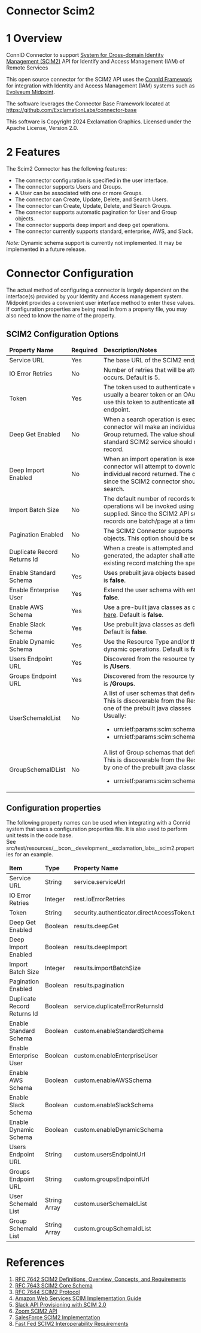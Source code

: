 # Connector Scim2

# 1	Overview
ConnID Connector to support [System for Cross-domain Identity Management (SCIM2)](https://www.rfc-editor.org/rfc/rfc7642.html) 
API for Identify and Access Management (IAM) of Remote Services

This open source connector for the SCIM2 API uses the [ConnId Framework](https://connid.tirasa.net/) 
for integration with Identity and Access Management (IAM) systems such as [Evolveum Midpoint](https://evolveum.com/midpoint/).

The software leverages the Connector Base Framework located at https://github.com/ExclamationLabs/connector-base

This software is Copyright 2024 Exclamation Graphics. Licensed under the Apache License, Version 2.0.

# 2	Features

The Scim2 Connector has the following features:

* The connector configuration is specified in the user interface.
* The connector supports Users and Groups.
* A User can be associated with one or more Groups.
* The connector can Create, Update, Delete, and Search Users.
* The connector can Create, Update, Delete, and Search Groups.
* The connector supports automatic pagination for User and Group objects.
* The connector supports deep import and deep get operations.
* The connector currently supports standard, enterprise, AWS, and Slack.

*Note:* Dynamic schema support is currently not implemented.  It may be implemented in a future release.

# Connector Configuration

The actual method of configuring a connector is largely dependent on the interface(s) provided by your Identity and
Access management system. Midpoint provides a convenient user interface method to enter these values. If configuration
properties are being read in from a property file, you may also need to know the name of the property.

## SCIM2 Configuration Options

<table>
    <thead>
        <tr>
        <td><strong>Property Name</strong></td>
        <td><strong>Required</strong></td> 
        <td><strong>Description/Notes</strong></td>
        </tr>
    </thead>
    <tbody>
      <tr>
       <td>Service URL
       </td>
       <td>Yes
       </td>
       <td>The base URL of the SCIM2 endpoint. 
       </td>
      </tr>
      <tr>
       <td>IO Error Retries
       </td>
       <td>No
       </td>
       <td>Number of retries that will be attempted when an IO error occurs. Default is 5.
       </td>
      </tr>
      <tr>
      <tr>
       <td>Token
       </td>
       <td>Yes
       </td>
       <td>The token used to authenticate with the SCIM2 endpoint. This is usually a bearer token or an OAuth2 token. The connector will use this token to authenticate all requests to the SCIM2 endpoint.
       </td>
      </tr>
      <tr>
       <td>Deep Get Enabled
       </td>
       <td>No
       </td>
       <td>When a search operation is executed and this value is <strong>true,</strong> the connector will make an individual call to download each User or Group returned. The value should be set to false since a standard SCIM2 service should return all attributes of each record.
       </td>
      </tr>
      <tr>
       <td>Deep Import Enabled
       </td>
       <td>No
       </td>
       <td>When an import operation is executed and this value is <strong>true</strong> the connector will attempt to download all attributes for each individual record returned. The option should be set to <strong>false</strong> since the SCIM2 connector should return all attributes on the search. 
       </td>
      </tr>
      <tr>
       <td>Import Batch Size
       </td>
       <td>No
       </td>
       <td>The default number of records to retrieve per page. Import operations will be invoked using the given batch size when it is supplied. Since the SCIM2 API supports paging you can import records one batch/page at a time instead of all at once.
       </td>
      </tr>
      <tr>
       <td>Pagination Enabled
       </td>
       <td>No
       </td>
       <td>The SCIM2 Connector supports pagination on User and Group objects. This option should be set to true.
       </td>
      </tr>
      <tr>
       <td>Duplicate Record Returns Id
       </td>
       <td>No
       </td>
       <td>When a create is attempted and an AlreadyExistsException is generated, the adapter shall attempt to return the id of the existing record matching the specified userName. 
       </td>
      </tr>  
      <tr>
       <td>Enable Standard Schema
       </td>
       <td>Yes
       </td>
       <td>Uses prebuilt java objects based on the stand schema. Default is <strong>false</strong>.
       </td>
      </tr>
      <tr>
       <td>Enable Enterprise User
       </td>
       <td>Yes
       </td>
       <td>Extend the user schema with enterprise attributes. Default is <strong>false</strong>.
       </td>
      </tr>
      <tr>
       <td>Enable AWS Schema
       </td>
       <td>Yes
       </td>
       <td>Use a pre-built java classes as defined for AWS,
    as specified <a href="https://docs.aws.amazon.com/singlesignon/latest/developerguide/what-is-scim.html">here</a>.
        Default is <strong>false</strong>.
       </td>
      </tr>
      <tr>
       <td>Enable Slack Schema
       </td>
       <td>Yes
       </td>
       <td>Use prebuilt java classes as define for Slack as specified 
    <a href="https://api.slack.com/admins/scim2">here</a>. Default is <strong>false</strong>.
       </td>
      </tr>
      <tr>
       <td>Enable Dynamic Schema
       </td>
       <td>Yes
       </td>
       <td>Use the Resource Type and/or the Schema defined above for dynamic operations. Default is <strong>false</strong>.
       </td>
      </tr>
      <tr>
       <td>Users Endpoint URL
       </td>
       <td>Yes
       </td>
       <td>Discovered from the resource type or entered manually. Default is <strong>/Users</strong>.
       </td>
      </tr>
     <tr>
       <td>Groups Endpoint URL
       </td>
       <td>Yes
       </td>
       <td>Discovered from the resource type or entered manually. Default is <strong>/Groups</strong>.
       </td>
      </tr>
      <tr>
       <td>UserSchemaIdList
       </td>
       <td>No
       </td>
       <td>
    A list of user schemas that define a user.<br/>
    This is discoverable from the Resource Type URL, JSON, or by one of the prebuilt java classes<br/>
    Usually:
    <ul>
    <li>urn:ietf:params:scim:schemas:core:2.0:User</li>
    <li>urn:ietf:params:scim:schemas:extension:enterprise:2.0:User</li>
    </ul>
       </td>
      </tr>
      <tr>
       <td>GroupSchemaIDList
       </td>
       <td>No
       </td>
       <td>A list of Group schemas that define a Group.<br/>
    This is discoverable from the Resource Type URL or JSON. or by one of the prebuilt java classes.  
    Usually:
    <ul>
    <li>urn:ietf:params:scim:schemas:core:2.0:Group+etc</li>
    </ul>
       </td>
      </tr>
    </tbody>
</table>


## Configuration properties

The following property names can be used when integrating with a Connid system that uses a configuration properties file. It is also used to perform unit tests in the code base.  \
See src/test/resources/__bcon__development__exclamation_labs__scim2.properties for an example.


<table>
    <thead>
      <tr>
       <td><strong>Item</strong>
       </td>
       <td><strong>Type</strong>
       </td>
       <td><strong>Property Name</strong>
       </td>
      </tr>
    </thead>
    <tbody>
      <tr>
       <td>Service URL
       </td>
       <td>String
       </td>
       <td>service.serviceUrl
       </td>
      </tr>
      <tr>
       <td>IO Error Retries
       </td>
       <td>Integer
       </td>
       <td>rest.ioErrorRetries
       </td>
      </tr>
        <tr>
            <td>Token</td>
            <td>String</td>
            <td>security.authenticator.directAccessToken.token</td>
        </tr>
      <tr>
       <td>Deep Get Enabled
       </td>
       <td>Boolean
       </td>
       <td>results.deepGet
       </td>
      </tr>
      <tr>
       <td>Deep Import Enabled
       </td>
       <td>Boolean
       </td>
       <td>results.deepImport
       </td>
      </tr>
      <tr>
       <td>Import Batch Size
       </td>
       <td>Integer
       </td>
       <td>results.importBatchSize
       </td>
      </tr>
      <tr>
       <td>Pagination Enabled
       </td>
       <td>Boolean
       </td>
       <td>results.pagination
       </td>
      </tr>
      <tr>
       <td>Duplicate Record Returns Id
       </td>
       <td>Boolean
       </td>
       <td>service.duplicateErrorReturnsId
       </td>
      </tr> 
      <tr>
       <td>Enable Standard Schema
       </td>
       <td>Boolean
       </td>
       <td>custom.enableStandardSchema
       </td>
      </tr>  
      <tr>
       <td>Enable Enterprise User
       </td>
       <td>Boolean
       </td>
       <td>custom.enableEnterpriseUser
       </td>
      </tr>  
      <tr>
       <td>Enable AWS Schema
       </td>
       <td>Boolean
       </td>
       <td>custom.enableAWSSchema
       </td>
      </tr>  
      <tr>
       <td>Enable Slack Schema
       </td>
       <td>Boolean
       </td>
       <td>custom.enableSlackSchema
       </td>
      </tr>  
      <tr>
       <td>Enable Dynamic Schema
       </td>
       <td>Boolean
       </td>
       <td>custom.enableDynamicSchema
       </td>
      </tr>  
      <tr>
       <td>Users Endpoint URL
       </td>
       <td>String
       </td>
       <td>custom.usersEndpointUrl
       </td>
      </tr>  
      <tr>
       <td>Groups Endpoint URL
       </td>
       <td>String
       </td>
       <td>custom.groupsEndpointUrl
       </td>
      </tr>  
      <tr>
       <td>User SchemaId List
       </td>
       <td>String Array
       </td>
       <td>custom.userSchemaIdList
       </td>
      </tr>  
      <tr>
       <td>Group SchemaId List
       </td>
       <td>String Array
       </td>
       <td>custom.groupSchemaIdList
       </td>
      </tr>
    </tbody>
</table>

# References

1. [RFC 7642 SCIM2 Definitions, Overview, Concepts, and Requirements](https://datatracker.ietf.org/doc/html/rfc7642)
2. [RFC 7643 SCIM2 Core Schema](https://datatracker.ietf.org/doc/html/rfc7643)
3. [RFC 7644 SCIM2 Protocol](https://datatracker.ietf.org/doc/html/rfc7644)
4. [Amazon Web Services SCIM Implementation Guide](https://docs.aws.amazon.com/singlesignon/latest/developerguide/what-is-scim.html)
5. [Slack API Provisioning with SCIM 2.0](https://api.slack.com/admins/scim2)
6. [Zoom SCIM2 API](https://developers.zoom.us/docs/api/rest/reference/scim-api/methods/#overview)
7. [SalesForce SCIM2 Implementation](https://help.salesforce.com/s/articleView?id=sf.identity_scim_overview.htm&type=5)
8. [Fast Fed SCIM2 Interoperability Requirements](https://openid.net/specs/fastfed-scim-1_0-02.html#rfc.section.4)

